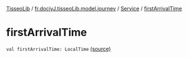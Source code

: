 [TisseoLib](../../index.md) / [fr.docjyJ.tisseoLib.model.journey](../index.md) / [Service](index.md) / [firstArrivalTime](./first-arrival-time.md)

# firstArrivalTime

`val firstArrivalTime: LocalTime` [(source)](https://github.com/docjyJ/TisseoLib/tree/master/src/main/kotlin/fr/docjyJ/tisseoLib/model/journey/Service.kt#L15)
